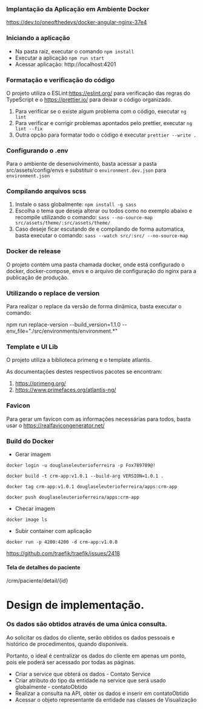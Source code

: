 ### Implantação da Aplicação em Ambiente Docker
https://dev.to/oneofthedevs/docker-angular-nginx-37e4

### Iniciando a aplicação

*  Na pasta raiz, executar o comando `npm install`
*  Executar a aplicação `npm run start`
*  Acessar aplicação: http://localhost:4201

### Formatação e verificação do código

O projeto utiliza o ESLint:https://eslint.org/ para verificação das regras do TypeScript e o
https://prettier.io/ para deixar o código organizado.

1. Para verificar se o existe algum problema com o código, executar `ng lint`
2. Para verificar e corrigir problemas apontados pelo prettier, executar `ng lint --fix`
3. Outra opção para formatar todo o código é executar `prettier --write .`

### Configurando o .env

Para o ambiente de desenvolvimento, basta acessar a pasta src/assets/config/envs e substituir
o `environment.dev.json` para `environment.json`

### Compilando arquivos scss

1. Instale o sass globalmente: `npm install -g sass`
2. Escolha o tema que deseja alterar ou todos como no exemplo abaixo e recompile utilizando o comando:
   `sass --no-source-map src/assets/theme/:src/assets/theme/`
3. Caso deseje ficar escutando de e compilando de forma automatica, basta executar o comando:
   `sass --watch src/:src/ --no-source-map`

### Docker de release

O projeto contém uma pasta chamada docker, onde está configurado o docker, docker-compose, envs e o arquivo de configuração
do nginx para a publicação de produção.

### Utilizando o replace de version
Para realizar o replace da versão de forma dinâmica, basta executar o comando:

npm run replace-version --build_version=1.1.0 --env_file="./src/environments/environment.*"

### Template e UI Lib
O projeto utiliza a biblioteca primeng e o template atlantis.

As documentações destes respectivos pacotes se encontram:
1. https://primeng.org/
2. https://www.primefaces.org/atlantis-ng/


### Favicon
Para gerar um favicon com as informações necessárias para todos, basta usar o
https://realfavicongenerator.net/


### Build do Docker
* Gerar imagem
````
docker login -u douglaseleuterioferreira -p Fox789789@!
````

````
docker build -t crm-app:v1.0.1 --build-arg VERSION=1.0.1 .
````
````
docker tag crm-app:v1.0.1 douglaseleuterioferreira/apps:crm-app
````
````
docker push douglaseleuterioferreira/apps:crm-app
````

* Checar imagem
````
docker image ls
````

* Subir container com aplicação
````
docker run -p 4200:4200 -d crm-app:v1.0.0
````
[//]: # (Pegar Certificado Traeik)
https://github.com/traefik/traefik/issues/2418


#### Tela de detalhes do paciente
/crm/paciente/detail/{id}


# Design de implementação.
### Os dados são obtidos através de uma única consulta.
Ao solicitar os dados do cliente, serão obtidos os dados pessoais e histórico de procedimentos, quando disponíveis.

Portanto, o ideal é centralizar os dados do cliente em apenas um ponto, pois ele poderá ser acessado por todas as páginas.

* Criar a service que obterá os dados - Contato Service
* Criar atributo do tipo da entidade na service que será usado globalmente - contatoObtido
* Realizar a consulta na API, obter os dados e inserir em contatoObtido
* Acessar o objeto representante da entidade nas classes de Visualização

